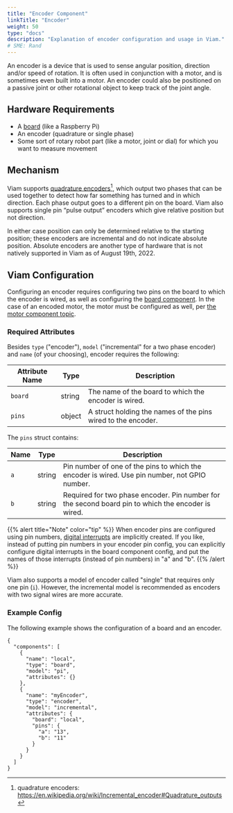 ```yaml
---
title: "Encoder Component"
linkTitle: "Encoder"
weight: 50
type: "docs"
description: "Explanation of encoder configuration and usage in Viam."
# SME: Rand
---
```

An encoder is a device that is used to sense angular position, direction and/or speed of rotation.
It is often used in conjunction with a motor, and is sometimes even built into a motor.
An encoder could also be positioned on a passive joint or other rotational object to keep track of the joint angle.

## Hardware Requirements

- A [board](/components/board/) (like a Raspberry Pi)
- An encoder (quadrature or single phase)
- Some sort of rotary robot part (like a motor, joint or dial) for which you want to measure movement

## Mechanism

Viam supports <a href="https://en.wikipedia.org/wiki/Incremental_encoder#Quadrature_outputs" target="_blank">quadrature encoders</a>[^qe], which output two phases that can be used together to detect how far something has turned and in which direction.
Each phase output goes to a different pin on the board.
Viam also supports single pin “pulse output” encoders which give relative position but not direction.

[^qe]:quadrature encoders: <a href="https://en.wikipedia.org/wiki/Incremental_encoder#Quadrature_outputs" target="_blank">ht<span></span>tps://en.wikipedia.org/wiki/Incremental_encoder#Quadrature_outputs</a>

In either case position can only be determined relative to the starting position; these encoders are incremental and do not indicate absolute position.
Absolute encoders are another type of hardware that is not natively supported in Viam as of August 19th, 2022.

## Viam Configuration

Configuring an encoder requires configuring two pins on the board to which the encoder is wired, as well as configuring the [board component](/components/board/).
In the case of an encoded motor, the motor must be configured as well, per [the motor component topic](/components/motor/#dc-motor-with-encoder).

### Required Attributes

Besides `type` ("encoder"), `model` ("incremental" for a two phase encoder) and `name` (of your choosing), encoder requires the following:

Attribute Name | Type | Description
-------------- | ---- | ---------------
`board` | string | The name of the board to which the encoder is wired.
`pins` | object | A struct holding the names of the pins wired to the encoder.

The `pins` struct contains:

Name  | Type | Description
---- | ---- | ----
`a` | string | Pin number of one of the pins to which the encoder is wired. Use pin number, not GPIO number.
`b` | string | Required for two phase encoder. Pin number for the second board pin to which the encoder is wired.

{{% alert title="Note" color="tip" %}}
When encoder pins are configured using pin numbers, [digital interrupts](/components/board/#digital-interrupts) are implicitly created.
If you like, instead of putting pin numbers in your encoder pin config, you can explicitly configure digital interrupts in the board component config, and put the names of those interrupts (instead of pin numbers) in "a" and "b".
{{% /alert %}}

Viam also supports a model of encoder called "single" that requires only one pin (`i`).
However, the incremental model is recommended as encoders with two signal wires are more accurate.

### Example Config

The following example shows the configuration of a board and an encoder.

```json-viam
{
  "components": [
    {
      "name": "local",
      "type": "board",
      "model": "pi",
      "attributes": {}
    },
    {
      "name": "myEncoder",
      "type": "encoder",
      "model": "incremental",
      "attributes": {
        "board": "local",
        "pins": {
          "a": "13",
          "b": "11"
        }
      }
    }
  ]
}
```
